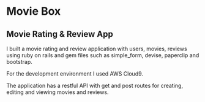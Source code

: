 # Movie Box
## Movie Rating & Review App
I built a movie rating and review application with users, movies, reviews using ruby on rails and gem files such as simple_form, devise, paperclip and bootstrap.

For the development environment I used AWS Cloud9.

The application has a restful API with get and post routes for creating, editing and viewing movies and reviews.
